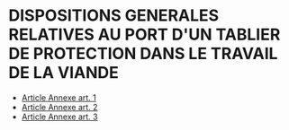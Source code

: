 # DISPOSITIONS GENERALES RELATIVES AU PORT D'UN TABLIER DE PROTECTION DANS LE TRAVAIL DE LA VIANDE

- [Article Annexe art. 1](article-annexe-art-1.md)
- [Article Annexe art. 2](article-annexe-art-2.md)
- [Article Annexe art. 3](article-annexe-art-3.md)
